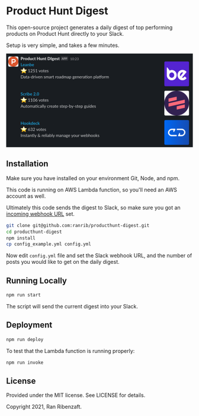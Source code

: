 # Product Hunt Digest

This open-source project generates a daily digest of top performing products on Product Hunt directly to your Slack.

Setup is very simple, and takes a few minutes.

![Screenshot](screenshot.png)

## Installation

Make sure you have installed on your environment Git, Node, and npm.

This code is running on AWS Lambda function, so you'll need an AWS account as well.

Ultimately this code sends the digest to Slack, so make sure you got an [incoming webhook URL](https://api.slack.com/messaging/webhooks) set.

```bash
git clone git@github.com:ranrib/producthunt-digest.git
cd producthunt-digest
npm install
cp config_example.yml config.yml
```

Now edit `config.yml` file and set the Slack webhook URL, and the number of posts you would like to get on the daily digest.

## Running Locally

```bash
npm run start
```

The script will send the current digest into your Slack.

## Deployment

```bash
npm run deploy
```

To test that the Lambda function is running properly:
```bash
npm run invoke
```

## License

Provided under the MIT license. See LICENSE for details.

Copyright 2021, Ran Ribenzaft.
